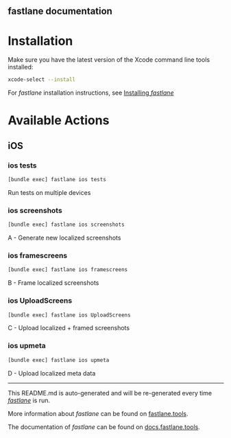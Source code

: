 fastlane documentation
----

# Installation

Make sure you have the latest version of the Xcode command line tools installed:

```sh
xcode-select --install
```

For _fastlane_ installation instructions, see [Installing _fastlane_](https://docs.fastlane.tools/#installing-fastlane)

# Available Actions

## iOS

### ios tests

```sh
[bundle exec] fastlane ios tests
```

Run tests on multiple devices

### ios screenshots

```sh
[bundle exec] fastlane ios screenshots
```

A - Generate new localized screenshots

### ios framescreens

```sh
[bundle exec] fastlane ios framescreens
```

B - Frame localized screenshots

### ios UploadScreens

```sh
[bundle exec] fastlane ios UploadScreens
```

C - Upload localized + framed screenshots

### ios upmeta

```sh
[bundle exec] fastlane ios upmeta
```

D - Upload localized meta data

----

This README.md is auto-generated and will be re-generated every time [_fastlane_](https://fastlane.tools) is run.

More information about _fastlane_ can be found on [fastlane.tools](https://fastlane.tools).

The documentation of _fastlane_ can be found on [docs.fastlane.tools](https://docs.fastlane.tools).
